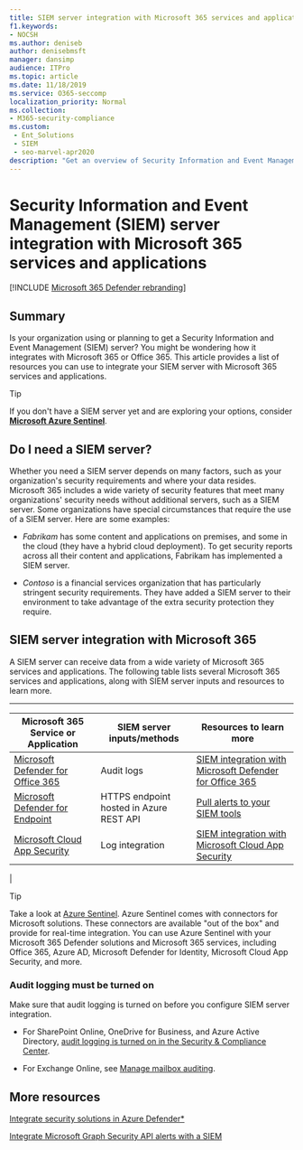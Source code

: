 ```yaml
---
title: SIEM server integration with Microsoft 365 services and applications
f1.keywords:
- NOCSH
ms.author: deniseb
author: denisebmsft
manager: dansimp
audience: ITPro
ms.topic: article
ms.date: 11/18/2019
ms.service: O365-seccomp
localization_priority: Normal
ms.collection:
- M365-security-compliance
ms.custom:
 - Ent_Solutions
 - SIEM
 - seo-marvel-apr2020
description: "Get an overview of Security Information and Event Management (SIEM) server integration with your Microsoft 365 cloud services and applications"
---
```


# Security Information and Event Management (SIEM) server integration with Microsoft 365 services and applications

[!INCLUDE [Microsoft 365 Defender rebranding](../includes/microsoft-defender-for-office.md)]


## Summary

Is your organization using or planning to get a Security Information and Event Management (SIEM) server? You might be wondering how it integrates with Microsoft 365 or Office 365. This article provides a list of resources you can use to integrate your SIEM server with Microsoft 365 services and applications.

> [!TIP]
> If you don't have a SIEM server yet and are exploring your options, consider **[Microsoft Azure Sentinel](https://docs.microsoft.com/azure/sentinel/overview)**.

## Do I need a SIEM server?

Whether you need a SIEM server depends on many factors, such as your organization's security requirements and where your data resides. Microsoft 365 includes a wide variety of security features that meet many organizations' security needs without additional servers, such as a SIEM server. Some organizations have special circumstances that require the use of a SIEM server. Here are some examples:

- *Fabrikam* has some content and applications on premises, and some in the cloud (they have a hybrid cloud deployment). To get security reports across all their content and applications, Fabrikam has implemented a SIEM server.

- *Contoso* is a financial services organization that has particularly stringent security requirements. They have added a SIEM server to their environment to take advantage of the extra security protection they require.

## SIEM server integration with Microsoft 365

A SIEM server can receive data from a wide variety of Microsoft 365 services and applications. The following table lists several Microsoft 365 services and applications, along with SIEM server inputs and resources to learn more.

****

|Microsoft 365 Service or Application|SIEM server inputs/methods|Resources to learn more|
|---|---|---|
|[Microsoft Defender for Office 365](office-365-atp.md)|Audit logs|[SIEM integration with Microsoft Defender for Office 365](siem-integration-with-office-365-ti.md)|
|[Microsoft Defender for Endpoint](https://docs.microsoft.com/windows/security/threat-protection/)|HTTPS endpoint hosted in Azure <br/>REST API|[Pull alerts to your SIEM tools](https://docs.microsoft.com/windows/security/threat-protection/microsoft-defender-atp/configure-siem)|
|[Microsoft Cloud App Security](https://docs.microsoft.com/cloud-app-security/what-is-cloud-app-security)|Log integration|[SIEM integration with Microsoft Cloud App Security](https://docs.microsoft.com/cloud-app-security/siem)|
|

> [!TIP]
> Take a look at [Azure Sentinel](https://docs.microsoft.com/azure/sentinel/overview). Azure Sentinel comes with connectors for Microsoft solutions. These connectors are available "out of the box" and provide for real-time integration. You can use Azure Sentinel with your Microsoft 365 Defender solutions and Microsoft 365 services, including Office 365, Azure AD, Microsoft Defender for Identity, Microsoft Cloud App Security, and more.

### Audit logging must be turned on

Make sure that audit logging is turned on before you configure SIEM server integration.

- For SharePoint Online, OneDrive for Business, and Azure Active Directory, [audit logging is turned on in the Security & Compliance Center](../../compliance/turn-audit-log-search-on-or-off.md).

- For Exchange Online, see [Manage mailbox auditing](../../compliance/enable-mailbox-auditing.md).

## More resources

[Integrate security solutions in Azure Defender*](https://docs.microsoft.com/azure/security-center/security-center-partner-integration#exporting-data-to-a-siem)

[Integrate Microsoft Graph Security API alerts with a SIEM](https://docs.microsoft.com/graph/security-integration)
